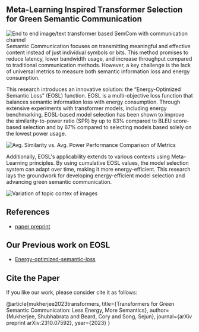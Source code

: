 ## Meta-Learning Inspired Transformer Selection for Green Semantic Communication

![End to end image/text transformer based SemCom with communication channel](https://github.com/shubha07m/MetaGreen/blob/main/semcom_transformers.png)
Semantic Communication focuses on transmitting meaningful and effective content instead of just individual symbols or bits. This method promises to reduce latency, lower bandwidth usage, and increase throughput compared to traditional communication methods. However, a key challenge is the lack of universal metrics to measure both semantic information loss and energy consumption.

This research introduces an innovative solution: the “Energy-Optimized Semantic Loss” (EOSL) function. EOSL is a multi-objective loss function that balances semantic information loss with energy consumption. Through extensive experiments with transformer models, including energy benchmarking, EOSL-based model selection has been shown to improve the similarity-to-power ratio (SPR) by up to 83% compared to BLEU score-based selection and by 67% compared to selecting models based solely on the lowest power usage.

![Avg. Similarity vs. Avg. Power Performance Comparison of Metrics](https://github.com/shubha07m/MetaGreen/blob/main/bleu_comparison.png)

Additionally, EOSL's applicability extends to various contexts using Meta-Learning principles. By using cumulative EOSL values, the model selection system can adapt over time, making it more energy-efficient. This research lays the groundwork for developing energy-efficient model selection and advancing green semantic communication.

![Variation of topic contex of images](https://github.com/shubha07m/MetaGreen/blob/main/contexts.png)

## References

- [paper preprint](https://713fa52f-7957-4597-96b9-8a21d9060875.filesusr.com/ugd/303928_bf88bc87be9b4ec59215341e5a3fb642.pdf)


## Our Previous work on EOSL

- [Energy-optimized-semantic-loss](https://github.com/shubha07m/Energy-optimized-semantic-loss)

## Cite the Paper

If you like our work, please consider cite it as follows:

@article{mukherjee2023transformers,
  title={Transformers for Green Semantic Communication: Less Energy, More Semantics},
  author={Mukherjee, Shubhabrata and Beard, Cory and Song, Sejun},
  journal={arXiv preprint arXiv:2310.07592},
  year={2023}
}
